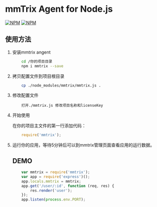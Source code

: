 # mmTrix Agent for Node.js

[![NPM](https://nodei.co/npm/mmtrix.png?downloads=true&stars=true)](https://nodei.co/npm/mmtrix/)
[![NPM](https://nodei.co/npm-dl/mmtrix.png?months=6)](https://nodei.co/npm/mmtrix/)

## 使用方法
1. 安装mmtrix angent

	```bash
		cd /你的项目目录
		npm i mmtrix --save
	```

2. 拷贝配置文件到项目根目录

	```bash
		cp ./node_modules/mmtrix/mmtrix.js .
	```

3. 修改配置文件

	```
		打开./mmtrix.js 修改项目名称和licenseKey
	```
4. 开始使用

	在你的项目主文件的第一行添加代码：

	```javascript
		require('mmtrix');
	```

5. 运行你的应用，等待5分钟后可以到mmtrix管理页面查看应用的运行数据。


	## DEMO
	```javascript
		var mmtrix = require('mmtrix');
		var app = require('express')();
		app.locals.mmtrix = mmtrix;
		app.get('/user/:id', function (req, res) {
			res.render('user');
		});
		app.listen(process.env.PORT);
	```
